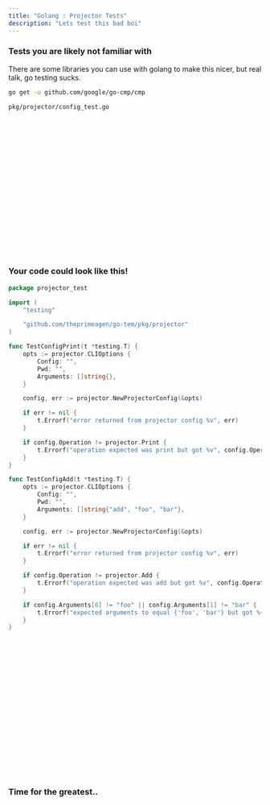 ```yaml
---
title: "Golang : Projector Tests"
description: "Lets test this bad boi"
---
```


### Tests you are likely not familiar with

There are some libraries you can use with golang to make this nicer, but real
talk, go testing sucks.

```bash
go get -u github.com/google/go-cmp/cmp
```

```bash
pkg/projector/config_test.go
```

<br />
<br />
<br />
<br />
<br />
<br />
<br />
<br />
<br />
<br />
<br />
<br />
<br />
<br />
<br />
<br />

### Your code could look like this!

```go
package projector_test

import (
	"testing"

	"github.com/theprimeagen/go-tem/pkg/projector"
)

func TestConfigPrint(t *testing.T) {
    opts := projector.CLIOptions {
        Config: "",
        Pwd: "",
        Arguments: []string{},
    }

    config, err := projector.NewProjectorConfig(&opts)

    if err != nil {
        t.Errorf("error returned from projector config %v", err)
    }

    if config.Operation != projector.Print {
        t.Errorf("operation expected was print but got %v", config.Operation)
    }
}

func TestConfigAdd(t *testing.T) {
    opts := projector.CLIOptions {
        Config: "",
        Pwd: "",
        Arguments: []string{"add", "foo", "bar"},
    }

    config, err := projector.NewProjectorConfig(&opts)

    if err != nil {
        t.Errorf("error returned from projector config %v", err)
    }

    if config.Operation != projector.Add {
        t.Errorf("operation expected was add but got %v", config.Operation)
    }

    if config.Arguments[0] != "foo" || config.Arguments[1] != "bar" {
        t.Errorf("expected arguments to equal {'foo', 'bar'} but got %+v", config.Arguments)
    }
}
```

<br />
<br />
<br />
<br />
<br />
<br />
<br />
<br />
<br />
<br />
<br />
<br />
<br />
<br />
<br />
<br />

### Time for the greatest..

<br />
<br />
<br />
<br />
<br />
<br />
<br />
<br />
<br />
<br />
<br />
<br />
<br />
<br />
<br />
<br />

